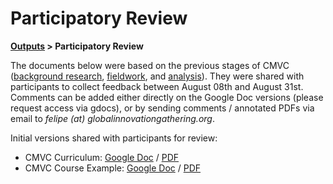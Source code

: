 # Participatory Review

**[Outputs](README.md) > Participatory Review**

The documents below were based on the previous stages of CMVC ([background research](../background), [fieldwork](../fieldwork), and [analysis](../analyis)). They were shared with participants to collect feedback between August 08th and August 31st. Comments can be added either directly on the Google Doc versions (please request access via gdocs), or by sending comments / annotated PDFs via email to *felipe (at) globalinnovationgathering.org*.

Initial versions shared with participants for review:

- CMVC Curriculum: [Google Doc](https://docs.google.com/document/d/1ZERO9tlTwR9cvFvwh2QSvSxLpbck5oZaqSCQXFOhE2s/edit?tab=t.0) / [PDF](review/CMVC_Curriculum.pdf)
- CMVC Course Example: [Google Doc](https://docs.google.com/document/d/19SRlb4IP27jf68q0b4EqmRXUtq3B3pyoXl6lfD8Rwfk/edit?tab=t.0) / [PDF](review/CMVC_Course-Example.pdf)

